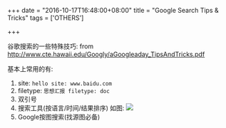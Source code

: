 +++
date = "2016-10-17T16:48:00+08:00"
title = "Google Search Tips & Tricks"
tags = ['OTHERS']

+++

谷歌搜索的一些特殊技巧: 
from <http://www.cte.hawaii.edu/Googly/aGoogleaday_TipsAndTricks.pdf>

基本上常用的有:
1. site:
  `hello site: www.baidu.com`
2. filetype:
  `思想汇报 filetype: doc`
3. 双引号
4. 搜索工具(按语言/时间/结果排序) 如图: 
   ![](~/17-07-42.jpg)
5. Google按图搜索(找源图必备)